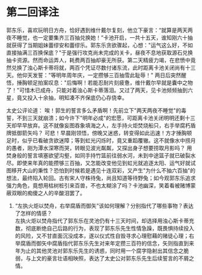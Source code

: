 # 第二回译注

郭东乐，喜欢玩明日方舟，恰好遇到维什戴尔复刻，他立下豪言：“就算是两天两夜不睡觉，也一定要集齐三百抽兑换她！”卡池开启，一共十五天，谁知刚六十抽就获得了当期姐妹蕾缪安和蕾缪乐。郭东乐贪欲骤起，心想："运气这么好，不如直接抽满三百换保底？"于是强行攻克尚未完成的关卡，昼夜不息地获取源石兑换抽卡资源。然而命运弄人，耗费两百抽却豪无所获。第二天精疲力竭，在悲愤中竟然兑换了浊心斯卡蒂将就，两百个凭证尽数付诸东流，此时距离卡池关闭尚有十三天。他仰天发誓："等明年周年庆，一定攒够三百抽雪此耻辱！"
两日后突然醒悟，捶胸顿足拍案叹息："后悔啊！若能忍耐片刻疲惫，维什戴尔早就是囊中之物了！"可惜木已成舟，只能对着浊心斯卡蒂落泪。又过了两天，见卡池频频抽到六星，竟又投入十余抽，明知凑不齐保底仍心存侥幸。

太史公评论道：
唉！郭生的誓言多么矛盾啊！先前立下"两天两夜不睡觉"的毒誓，不到三天就崩溃；如今许下"明年必成"的宏愿，可距离卡池关闭明明还剩十三天却早早放弃。这不就像妄图吞象填海之人，左手持火炬焚烧船只，右手举腐朽盾牌抵御箭矢吗？
可悲！早晨刚领悟，傍晚又迷惑，转变得如此迅速！方才捶胸顿足时，似乎已看破贪欲迷障；等到虹光闪烁时，竟又重蹈覆辙。这不就像水中捞月的愚者，刚为潭水深寒而哭，转眼见波光粼粼，又探出身子想要捞取月影吗？
用焚身般的誓言填塞欲望沟壑，如同手持竹篮前往弱水河，未到中途篮子就已破裂水尽。即使来年真的能攒够三百抽，又怎能改变他见到虹光就追逐太阳、运气好就试图移开大山的秉性？恐怕到时候若是遇见十连双彩，又产生"为什么不抽六百抽"的想法，最终陷入轮回。古有宋人守株待兔，尚且知道等待野兔；如今观郭东乐追求强力角色，竟想用枯树桩引来百兽，不也太糊涂了吗？卡池幽深，笑着看被赌博蒙蔽双眼的痴傻之人的辛酸泪罢了。

1. “左执火炬以焚舟，右举腐盾而御矢”该如何理解？分别指代了哪些事物？表达了怎样的情感？  
左执火炬以焚舟指代了郭东乐在灵池仍有十三天时间，却选择用浊心斯卡蒂充数，彻底断绝自己后路的行为，表现了郭东乐先生性情急躁，既畏惧持续投入的风险，又不甘直面沉没成本，遂以仪式性自毁寻求心理慰藉的赌徒心理；右举腐盾而御矢中腐盾指代郭东乐先生对来年定攒三百符的信念，矢则指直到来年为止的其他灵池对郭东乐先生的诱惑，同时用一个腐字隐射出其信念之脆弱，与上文的豪言壮语相映照，表达了太史公对郭东乐先生后续誓言的不屑之情。